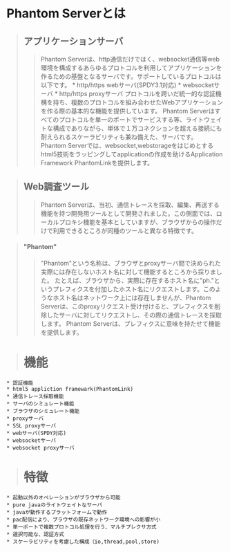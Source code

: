 # Phantom Serverとは #
> ## アプリケーションサーバ ##
> > Phantom Serverは、http通信だけではく、websocket通信等web環境を構成するあらゆるプロトコルを利用してアプリケーションを作るための基盤となるサーバです。サポートしているプロトコルは以下です。
      * http/https webサーバ(SPDY3.1対応)
      * websocketサーバ
      * http/https proxyサーバ
> > プロトコルを跨いだ統一的な認証機構を持ち、複数のプロトコルを組み合わせたWebアプリケーションを作る際の基本的な機能を提供しています。
> > Phantom Serverはすべてのプロトコルを単一のポートでサービスする等、ライトウェイトな構成でありながら、単体で１万コネクションを超える接続にも耐えられるスケーラビリティも兼ね備えた、サーバです。<br />
> > Phantom Serverでは、websocket,webstorageをはじめとするhtml5技術をラッピングしてapplicationの作成を助けるApplication Framework PhantomLinkを提供します。


> ## Web調査ツール ##
> > Phantom Serverは、当初、通信トレースを採取、編集、再送する機能を持つ開発用ツールとして開発されました。この側面では、ローカルプロキシ機能を基本としていますが、ブラウザからの操作だけで利用できるところが同種のツールと異なる特徴です。


> #### "Phantom" ####
> > "Phantom"という名称は、ブラウザとproxyサーバ間で決められた実際には存在しないホスト名に対して機能するところから採りました。
> > たとえば、ブラウザから、実際に存在するホスト名に"ph."というプレフィクスを付加したホスト名にリクエストします。このようなホスト名はネットワーク上には存在しませんが、Phantom Serverは、このproxyリクエスト受け付けると、プレフィクスを削除したサーバに対してリクエストし、その際の通信トレースを採取します。
> > Phantom Serverは、プレフィクスに意味を持たせて機能を提供します。


> # 機能 #
    * 認証機能
    * html5 appliction framewark(PhantomLink)
    * 通信トレース採取機能
    * サーバのシミュレート機能
    * ブラウザのシミュレート機能
    * proxyサーバ
    * SSL proxyサーバ
    * webサーバ(SPDY対応)
    * websocketサーバ
    * websocket proxyサーバ

> # 特徴 #
    * 起動以外のオペレーションがブラウザから可能
    * pure javaのライトウェイトなサーバ
    * javaが動作するプラットフォームで動作
    * pac配信により、ブラウザの既存ネットワーク環境への影響が小
    * 単一ポートで複数プロトコル処理を行う、マルチプレクサ方式
    * 選択可能な、認証方式
    * スケーラビリティを考慮した構成（io,thread,pool,store)